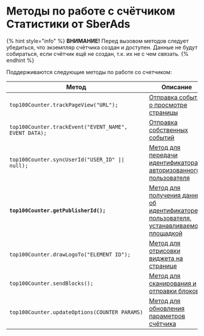 # Методы по работе с счётчиком Статистики от SberAds

{% hint style="info" %}
**ВНИМАНИЕ!** Перед вызовом методов следует убедиться, что экземпляр счётчика создан и доступен. Данные не будут собираться, если счётчик ещё не создан, т.к. их не с чем связать.
{% endhint %}

Поддерживаются следующие методы по работе со счетчиком:

<table><thead><tr><th width="514">Метод</th><th>Описание</th></tr></thead><tbody><tr><td><pre><code>top100Counter.trackPageView("URL");
</code></pre></td><td><a href="otpravka-sobytiya-o-prosmotre-stranicy.md">Отправка события о просмотре страницы</a></td></tr><tr><td><pre><code>top100Counter.trackEvent("EVENT_NAME", EVENT_DATA);
</code></pre></td><td><a href="otpravka-sobstvennykh-sobytii.md">Отправка собственных событий</a></td></tr><tr><td><pre><code>top100Counter.syncUserId("USER_ID" || null);
</code></pre></td><td><a href="metod-dlya-peredachi-identifikatora-avtorizovannogo-polzovatelya.md">Метод для передачи идентификатора авторизованного пользователя</a></td></tr><tr><td><pre><code><strong>top100Counter.getPublisherId();
</strong></code></pre></td><td><a href="metod-dlya-polucheniya-dannykh-ob-identifikatore-polzovatelya-ustanavlivaemogo-ploshadkoi.md">Метод для получения данных об идентификаторе пользователя, устанавливаемого площадкой</a></td></tr><tr><td><pre><code>top100Counter.drawLogoTo("ELEMENT_ID");
</code></pre></td><td><a href="metod-dlya-otrisovki-vidzheta-na-stranice.md">Метод для отрисовки виджета на странице</a></td></tr><tr><td><pre><code>top100Counter.sendBlocks();
</code></pre></td><td><a href="metod-dlya-skanirovaniya-i-otpravki-blokov.md">Метод для сканирования и отправки блоков</a></td></tr><tr><td><pre><code>top100Counter.updateOptions(COUNTER_PARAMS)
</code></pre></td><td><a href="metod-dlya-obnovleniya-parametrov-schetchika.md">Метод для обновления параметров счётчика</a></td></tr></tbody></table>
